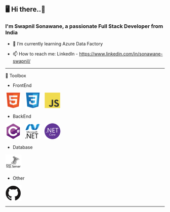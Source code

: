 <h2> 🖥 Hi there..👋 </h2>

<h3> I'm Swapnil Sonawane, a passionate Full Stack Developer from India </h3>

- 🌱 I’m currently learning Azure Data Factory

- 📫 How to reach me: LinkedIn - https://www.linkedin.com/in/sonawane-swapnil/

---

🧰 Toolbox

- FrontEnd

<a href="https://www.w3.org/html"><img src="https://github.com/devicons/devicon/blob/master/icons/html5/html5-original.svg" alt="HTML5" width="50" height="50"/></a>&nbsp;&nbsp;
<a href="https://www.w3.org/html"><img src="https://github.com/devicons/devicon/blob/master/icons/css3/css3-original.svg" alt="CSS Logo" width="50" height="50"/></a>&nbsp;&nbsp;
<a href="https://www.w3.org/html"><img src="https://github.com/devicons/devicon/blob/master/icons/javascript/javascript-original.svg" alt="JavaScript Logo" width="50" height="50"/></a>&nbsp;&nbsp;

- BackEnd

<a href="https://www.w3.org/html"><img src="https://github.com/devicons/devicon/blob/master/icons/csharp/csharp-original.svg" alt="C#" width="50" height="50"/></a>&nbsp;&nbsp;
<a href="https://www.w3.org/html"><img src="https://github.com/devicons/devicon/blob/master/icons/dot-net/dot-net-original-wordmark.svg" alt="Dot Net" width="50" height="50"/></a>&nbsp;&nbsp;
<a href="https://www.w3.org/html"><img src="https://github.com/devicons/devicon/blob/master/icons/dotnetcore/dotnetcore-original.svg" alt="Dot Net" width="50" height="50"/></a>&nbsp;&nbsp;

- Database

<a href="https://www.w3.org/html"><img src="https://github.com/devicons/devicon/blob/master/icons/microsoftsqlserver/microsoftsqlserver-plain-wordmark.svg" alt="SQL" width="50" height="50"/></a>&nbsp;&nbsp;

- Other

<a href="https://www.w3.org/html"><img src="https://github.com/devicons/devicon/blob/master/icons/github/github-original.svg" alt="Github" width="50" height="50"/></a>&nbsp;&nbsp;

---














<!---
  <img alt="Tests Passing" src="https://github.com/anuraghazra/github-readme-stats/workflows/Test/badge.svg" />
    </a>
    <a href="https://codecov.io/gh/anuraghazra/github-readme-stats">
      <img src="https://codecov.io/gh/anuraghazra/github-readme-stats/branch/master/graph/badge.svg" />
    </a>
    <a href="https://github.com/anuraghazra/github-readme-stats/issues">
      <img alt="Issues" src="https://img.shields.io/github/issues/anuraghazra/github-readme-stats?color=0088ff" />
    </a>
    <a href="https://github.com/anuraghazra/github-readme-stats/pulls">
      <img alt="GitHub pull requests" src="https://img.shields.io/github/issues-pr/anuraghazra/github-readme-stats?color=0088ff" />
    </a>
--->






<!---
swap407/swap407 is a ✨ special ✨ repository because its `README.md` (this file) appears on your GitHub profile.
You can click the Preview link to take a look at your changes.
--->
